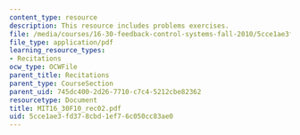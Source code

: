 ```yaml
---
content_type: resource
description: This resource includes problems exercises.
file: /media/courses/16-30-feedback-control-systems-fall-2010/5cce1ae3fd378cbd1ef76c050cc83ae0_MIT16_30F10_rec02.pdf
file_type: application/pdf
learning_resource_types:
- Recitations
ocw_type: OCWFile
parent_title: Recitations
parent_type: CourseSection
parent_uid: 745dc400-2d26-7710-c7c4-5212cbe82362
resourcetype: Document
title: MIT16_30F10_rec02.pdf
uid: 5cce1ae3-fd37-8cbd-1ef7-6c050cc83ae0
---
```

